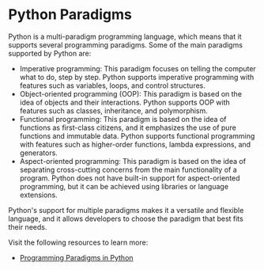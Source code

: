 # Python Paradigms

Python is a multi-paradigm programming language, which means that it supports several programming paradigms. Some of the main paradigms supported by Python are:

- Imperative programming: This paradigm focuses on telling the computer what to do, step by step. Python supports imperative programming with features such as variables, loops, and control structures.
- Object-oriented programming (OOP): This paradigm is based on the idea of objects and their interactions. Python supports OOP with features such as classes, inheritance, and polymorphism.
- Functional programming: This paradigm is based on the idea of functions as first-class citizens, and it emphasizes the use of pure functions and immutable data. Python supports functional programming with features such as higher-order functions, lambda expressions, and generators.
- Aspect-oriented programming: This paradigm is based on the idea of separating cross-cutting concerns from the main functionality of a program. Python does not have built-in support for aspect-oriented programming, but it can be achieved using libraries or language extensions.

Python's support for multiple paradigms makes it a versatile and flexible language, and it allows developers to choose the paradigm that best fits their needs.

Visit the following resources to learn more:

- [Programming Paradigms in Python](https://www.geeksforgeeks.org/programming-paradigms-in-python/)

